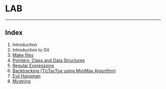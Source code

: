 # LAB

____

## Index  

1. Introduction  
2. Introduction to Git
3. [Make files](./lab03/)
4. [Pointers, Class and Data Structures](./lab04/)
5. [Regular Expressions](./lab05/)
6. [Backtracking (TicTacToe using MiniMax Algorithm)](./lab06/)
7. [Evil Hangman](./lab07/)
8. [Mystring](./lab08/)
